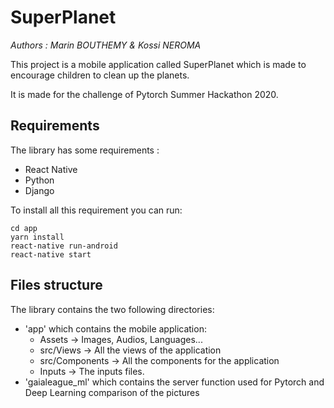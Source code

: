 # SuperPlanet
*Authors : Marin BOUTHEMY & Kossi NEROMA*


This project is a mobile application called SuperPlanet which is made to encourage children to clean up the planets.

It is made for the challenge of Pytorch Summer Hackathon 2020.

## Requirements
The library has some requirements :
 - React Native
 - Python
 - Django

To install all this requirement you can run:

```
cd app
yarn install
react-native run-android
react-native start
```

## Files structure

The library contains the two following directories:

 - 'app' which contains the mobile application:
     - Assets -> Images, Audios, Languages...
     - src/Views -> All the views of the application
     - src/Components -> All the components for the application
     - Inputs -> The inputs files.
 - 'gaialeague_ml' which contains the server function used for Pytorch and Deep Learning comparison of the pictures
 
 
 
 

